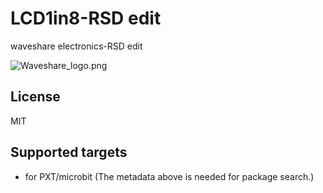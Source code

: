 # LCD1in8-RSD edit

waveshare electronics-RSD edit

![Waveshare_logo.png](Waveshare_logo.png.png)

## License

MIT

## Supported targets

* for PXT/microbit
(The metadata above is needed for package search.)

